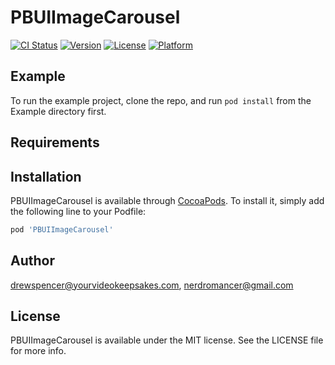 # PBUIImageCarousel

[![CI Status](https://img.shields.io/travis/drewspencer@yourvideokeepsakes.com/PBUIImageCarousel.svg?style=flat)](https://travis-ci.org/drewspencer@yourvideokeepsakes.com/PBUIImageCarousel)
[![Version](https://img.shields.io/cocoapods/v/PBUIImageCarousel.svg?style=flat)](https://cocoapods.org/pods/PBUIImageCarousel)
[![License](https://img.shields.io/cocoapods/l/PBUIImageCarousel.svg?style=flat)](https://cocoapods.org/pods/PBUIImageCarousel)
[![Platform](https://img.shields.io/cocoapods/p/PBUIImageCarousel.svg?style=flat)](https://cocoapods.org/pods/PBUIImageCarousel)

## Example

To run the example project, clone the repo, and run `pod install` from the Example directory first.

## Requirements

## Installation

PBUIImageCarousel is available through [CocoaPods](https://cocoapods.org). To install
it, simply add the following line to your Podfile:

```ruby
pod 'PBUIImageCarousel'
```

## Author

drewspencer@yourvideokeepsakes.com, nerdromancer@gmail.com

## License

PBUIImageCarousel is available under the MIT license. See the LICENSE file for more info.
